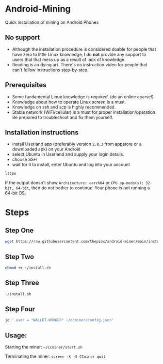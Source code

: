 # Android-Mining

Quick installation of mining on Android Phones

## No support

- Although the installation procedure is considered doable for people that have zero to little Linux knowledge, I do **not** provide any support to users that that mess up as a result of lack of knowledge.
- Reading is an dying art. There's no instruction video for people that can't follow instructions step-by-step.

## Prerequisites

- Some fundamental Linux knowledge is _required_. (do an online coarse!)
- Knowledge about how to operate Linux _screen_ is a must.
- Knowledge on _ssh_ and _scp_ is highly recommended.
- Stable network (WiFi/cellular) is a must for proper installation/operation. Be prepared to troubleshoot and fix them yourself.

## Installation instructions

- install Userland app (preferably version `2.8.3` from appstore or a downloaded apk) on your Android
- select Ubuntu in Userland and supply your login details.
- choose SSH
- wait for it to install, enter Ubuntu and log into your account

```bash
lscpu
```

If the output doesn't show `Architecture: aarch64` or `CPU op-mode(s): 32-bit, 64-bit`, then do not bother to continue. Your phone is not running a 64-bit OS.

# Steps

## Step One

```bash
wget https://raw.githubusercontent.com/thepiox/android-miner/main/install.sh --no-check-certificate | bash
```

## Step Two

```bash
chmod +x ~/install.sh
```

## Step Three

```bash
~/install.sh
```

## Step Four

```bash
jq '.user = "WALLET.WORKER" ~/ccminer/config.json'
```

## Usage:

Starting the miner: `~/ccminer/start.sh`

Terminating the miner:
`screen -X -S CCminer quit`

